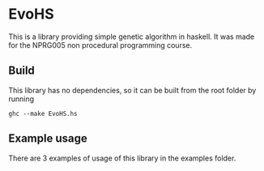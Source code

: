 # EvoHS

This is a library providing simple genetic algorithm in haskell.
It was made for the NPRG005 non procedural programming course.

## Build

This library has no dependencies, so it can be built from the root folder by running

```(shell)
ghc --make EvoHS.hs
```

## Example usage

There are 3 examples of usage of this library in the examples folder.
